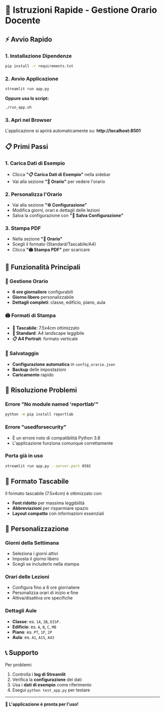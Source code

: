 # 🚀 Istruzioni Rapide - Gestione Orario Docente

## ⚡ Avvio Rapido

### 1. Installazione Dipendenze

```bash
pip install -r requirements.txt
```

### 2. Avvio Applicazione

```bash
streamlit run app.py
```

**Oppure usa lo script:**

```bash
./run_app.sh
```

### 3. Apri nel Browser

L'applicazione si aprirà automaticamente su: **http://localhost:8501**

## 📋 Primi Passi

### 1. Carica Dati di Esempio

- Clicca **"📋 Carica Dati di Esempio"** nella sidebar
- Vai alla sezione **"📅 Orario"** per vedere l'orario

### 2. Personalizza l'Orario

- Vai alla sezione **"⚙️ Configurazione"**
- Modifica giorni, orari e dettagli delle lezioni
- Salva la configurazione con **"💾 Salva Configurazione"**

### 3. Stampa PDF

- Nella sezione **"📅 Orario"**
- Scegli il formato (Standard/Tascabile/A4)
- Clicca **"🖨️ Stampa PDF"** per scaricare

## 🎯 Funzionalità Principali

### 📅 Gestione Orario

- **6 ore giornaliere** configurabili
- **Giorno libero** personalizzabile
- **Dettagli completi**: classe, edificio, piano, aula

### 🖨️ Formati di Stampa

- **📱 Tascabile**: 7.5x4cm ottimizzato
- **📄 Standard**: A4 landscape leggibile
- **📋 A4 Portrait**: formato verticale

### 💾 Salvataggio

- **Configurazione automatica** in `config_orario.json`
- **Backup** delle impostazioni
- **Caricamento** rapido

## 🔧 Risoluzione Problemi

### Errore "No module named 'reportlab'"

```bash
python -m pip install reportlab
```

### Errore "usedforsecurity"

- È un errore noto di compatibilità Python 3.8
- L'applicazione funziona comunque correttamente

### Porta già in uso

```bash
streamlit run app.py --server.port 8502
```

## 📱 Formato Tascabile

Il formato tascabile (7.5x4cm) è ottimizzato con:

- **Font ridotto** per massima leggibilità
- **Abbreviazioni** per risparmiare spazio
- **Layout compatto** con informazioni essenziali

## 🎨 Personalizzazione

### Giorni della Settimana

- Seleziona i giorni attivi
- Imposta il giorno libero
- Scegli se includerlo nella stampa

### Orari delle Lezioni

- Configura fino a 6 ore giornaliere
- Personalizza orari di inizio e fine
- Attiva/disattiva ore specifiche

### Dettagli Aule

- **Classe**: es. `1A`, `2B`, `DISP.`
- **Edificio**: es. `A`, `B`, `C`, `MB`
- **Piano**: es. `PT`, `1P`, `2P`
- **Aula**: es. `A1`, `A15`, `A43`

## 📞 Supporto

Per problemi:

1. Controlla i **log di Streamlit**
2. Verifica la **configurazione** dei dati
3. Usa i **dati di esempio** come riferimento
4. Esegui `python test_app.py` per testare

---

**🎉 L'applicazione è pronta per l'uso!**
